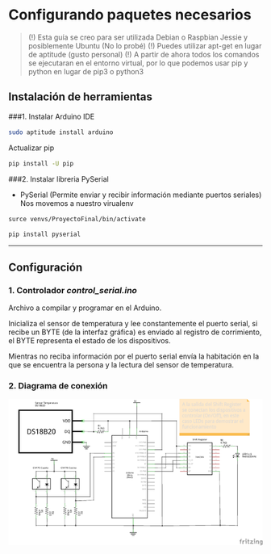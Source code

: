 # Configurando paquetes necesarios 

> (!) Esta guía se creo para ser utilizada Debian o Raspbian Jessie y posiblemente Ubuntu (No lo probé)
> (!) Puedes utilizar apt-get en lugar de aptitude (gusto personal)
> (!) A partir de ahora todos los comandos se ejecutaran en el entorno virtual, por lo que podemos usar pip y python en lugar de pip3 o python3

## Instalación de herramientas

###1. Instalar Arduino IDE

```bash
sudo aptitude install arduino
```

Actualizar pip
```bash
pip install -U pip
```

###2. Instalar libreria PySerial
- PySerial (Permite enviar y recibir información mediante puertos seriales)
Nos movemos a nuestro virualenv
```bash
surce venvs/ProyectoFinal/bin/activate
```

```bash
pip install pyserial
```

----------------------------------------------------------------------------------

## Configuración

### 1. Controlador *control_serial.ino*
Archivo a compilar y programar en el Arduino. 

Inicializa el sensor de temperatura y lee constantemente el puerto serial, si recibe un BYTE (de la interfaz gráfica) es enviado al registro de corrimiento, el BYTE representa el estado de los dispositivos.

Mientras no reciba información por el puerto serial envía la habitación en la que se encuentra la persona y la lectura del sensor de temperatura.

### 2. Diagrama de conexión

![Diagrama](diagrama.png)

